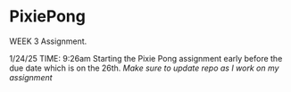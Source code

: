 # PixiePong
WEEK 3 Assignment.

1/24/25 TIME: 9:26am
  Starting the Pixie Pong assignment early before the due date which is on the 26th.
  *Make sure to update repo as I work on my assignment*
